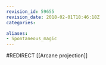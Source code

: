 ```yaml
---
revision_id: 59655
revision_date: 2018-02-01T18:46:18Z
categories:

aliases:
- Spontaneous_magic
---
```


#REDIRECT [[Arcane projection]]